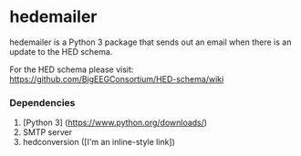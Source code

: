 # hedemailer

hedemailer is a Python 3 package that sends out an email when there is an update to the HED schema. 

For the HED schema please visit: <https://github.com/BigEEGConsortium/HED-schema/wiki>

### Dependencies
1) [Python 3] (https://www.python.org/downloads/)
2) SMTP server
3) hedconversion ([I'm an inline-style link])

